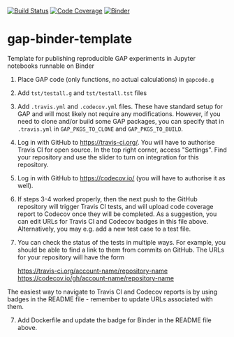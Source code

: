 [![Build Status](https://travis-ci.org/alex-konovalov/gap-binder-template.svg?branch=master)](https://travis-ci.org/alex-konovalov/gap-binder-template)
[![Code Coverage](https://codecov.io/github/alex-konovalov/gap-binder-template/coverage.svg?branch=master&token=)](https://codecov.io/gh/alex-konovalov/gap-binder-template)
[![Binder](https://mybinder.org/badge.svg)](https://mybinder.org/v2/gh/alex-konovalov/gap-binder-template/master)

# gap-binder-template
Template for publishing reproducible GAP experiments in Jupyter notebooks runnable on Binder

1. Place GAP code (only functions, no actual calculations) in `gapcode.g`

2. Add `tst/testall.g` and `tst/testall.tst` files

3. Add `.travis.yml` and `.codecov.yml` files. These have standard setup
for GAP and will most likely not require any modifications. However, if 
you need to clone and/or build some GAP packages, you can specify that in 
`.travis.yml` in `GAP_PKGS_TO_CLONE` and `GAP_PKGS_TO_BUILD`.

3. Log in with GitHub to https://travis-ci.org/. You will have to authorise
Travis CI for open source. In the top right corner, access "Settings". Find
your repository and use the slider to turn on integration for this repository. 

4. Log in with GitHub to https://codecov.io/ (you will have to authorise it
as well).

5. If steps 3-4 worked properly, then the next push to the GitHub repository
will trigger Travis CI tests, and will upload code coverage report to Codecov
once they will be completed. As a suggestion, you can edit URLs for Travis CI
and Codecov badges in this file above. Alternatively, you may e.g. add a new
test case to a test file.

6. You can check the status of the tests in multiple ways. For example, you
should be able to find a link to them from commits on GitHub. The URLs for
your repository will have the form 

    https://travis-ci.org/account-name/repository-name
    https://codecov.io/gh/account-name/repository-name
  
The easiest way to navigate to Travis CI and Codecov reports is by using 
badges in the README file - remember to update URLs associated with them.

7. Add Dockerfile and update the badge for Binder in the README file above.
